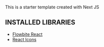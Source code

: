 This is a starter template created with Next JS

## INSTALLED LIBRARIES

- [Flowbite React](https://www.flowbite-react.com/)
- [React Icons](http://react-icons.github.io/react-icons/)
